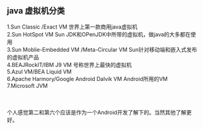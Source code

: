 ## java 虚拟机分类
1.Sun Classic /Exact VM     世界上第一款商用java虚拟机<br>
2.Sun HotSpot VM 			Sun JDK和OPenJDK中所带的虚拟机，做java的大多都在使用<br>
3.Sun Moblie-Embedded VM /Meta-Circular VM 		Sun针对移动端和嵌入式发布的虚拟机产品<br>
4.BEAJRockIT/IBM J9 VM		号称世界上最快的虚拟机<br>
5.Azul VM/BEA Liquid VM<br>
6.Apache Harmory/Google Android Dalvik VM 		Android所用的VM<br>
7.Microsoft JVM<br>
<br>
<br>
<br>
个人感觉第二和第六个应该是作为一个Android开发了解下的。当然其他了解更好。
